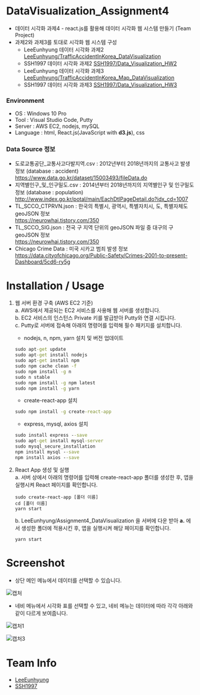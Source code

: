 # DataVisualization_Assignment4
- 데이터 시각화 과제4 - react.js를 활용해 데이터 시각화 웹 시스템 만들기 (Team Project)
- 과제2와 과제3를 토대로 시각화 웹 시스템 구성
  - LeeEunhyung 데이터 시각화 과제2 [LeeEunhyung/TrafficAccidentInKorea_DataVisualization](https://github.com/LeeEunhyung/TrafficAccidentInKorea_DataVisualization)
  - SSH1997 데이터 시각화 과제2 [SSH1997/Data_Visualization_HW2](https://github.com/SSH1997/Data_Visualization_HW2)
  - LeeEunhyung 데이터 시각화 과제3 [LeeEunhyung/TrafficAccidentInKorea_Map_DataVisualization](https://github.com/LeeEunhyung/TrafficAccidentInKorea_Map_DataVisualization)
  - SSH1997 데이터 시각화 과제3 [SSH1997/Data_Visualization_HW3](https://github.com/SSH1997/Data_Visualization_HW3)
  
### Environment
- OS : Windows 10 Pro
- Tool : Visual Studio Code, Putty
- Server : AWS EC2, nodejs, mySQL
- Language : html, React.js(JavaScript with __d3.js__), css

### Data Source 정보
- 도로교통공단_교통사고다발지역.csv : 2012년부터 2018년까지의 교통사고 발생 정보 (database : accident)   
  https://www.data.go.kr/dataset/15003493/fileData.do
- 지역별인구_및_인구밀도.csv : 2014년부터 2018년까지의 지역별인구 및 인구밀도 정보 (database : population)   
  http://www.index.go.kr/potal/main/EachDtlPageDetail.do?idx_cd=1007
- TL_SCCO_CTPRVN.json : 한국의 특별시, 광역시, 특별자치시, 도, 특별자체도 geoJSON 정보   
  https://neurowhai.tistory.com/350
- TL_SCCO_SIG.json : 전국 구 지역 단위의 geoJSON 파일 중 대구의 구 geoJSON 정보   
  https://neurowhai.tistory.com/350
- Chicago Crime Data : 미국 시카고 범죄 발생 정보  
  https://data.cityofchicago.org/Public-Safety/Crimes-2001-to-present-Dashboard/5cd6-ry5g
  
# Installation / Usage
1. 웹 서버 환경 구축 (AWS EC2 기준)   
    a. AWS에서 제공되는 EC2 서비스를 사용해 웹 서버를 생성합니다.   
    b. EC2 서비스의 인스턴스 Private 키를 발급받아 Putty와 연결 시킵니다.   
    c. Putty로 서버에 접속해 아래의 명령어를 입력해 필수 패키지를 설치합니다.      
    
    - nodejs, n, npm, yarn 설치 및 버전 업데이트   
    ```cmd
    sudo apt-get update  
    sudo apt-get install nodejs   
    sudo apt-get install npm   
    sudo npm cache clean -f   
    sudo npm install -g n   
    sudo n stable   
    sudo npm install -g npm latest   
    sudo npm install -g yarn   
    ```
    
    - create-react-app 설치   
    ```cmd
    sudo npm install -g create-react-app   
    ```
    
    - express, mysql, axios 설치   
    ```cmd
    sudo install express --save   
    sudo apt-get install mysql-server   
    sudo mysql_secure_installation   
    npm install mysql --save   
    npm install axios --save   
    ```
2. React App 생성 및 실행   
    a. 서버 상에서 아래의 명령어를 입력해 create-react-app 폴더를 생성한 후, 앱을 실행시켜 React 페이지를 확인합니다.
    ```
    sudo create-react-app [폴더 이름]
    cd [폴더 이름]
    yarn start
    ```
    
    b. LeeEunhyung/Assignment4_DataVisualization 을 서버에 다운 받아 __a.__ 에서 생성한 폴더에 적용시킨 후, 앱을 실행시켜 해당 페이지를 확인합니다.
    ```
    yarn start
    ```
    
# Screenshot   
- 상단 메인 메뉴에서 데이터를 선택할 수 있습니다.   

![캡처](https://user-images.githubusercontent.com/48666975/71764694-6ce26980-2f2e-11ea-85da-96196c8fb3cd.PNG)

- 네비 메뉴에서 시각화 표를 선택할 수 있고, 네비 메뉴는 데이터에 따라 각각 아래와 같이 다르게 보여줍니다.

![캡처1](https://user-images.githubusercontent.com/48666975/71764695-6ce26980-2f2e-11ea-961e-7c87f294d8cf.PNG)

![캡처3](https://user-images.githubusercontent.com/48666975/71764693-6ce26980-2f2e-11ea-8699-ac0f79d18c53.PNG)


# Team Info   
- [LeeEunhyung](https://github.com/LeeEunhyung)
- [SSH1997](https://github.com/SSH1997)
